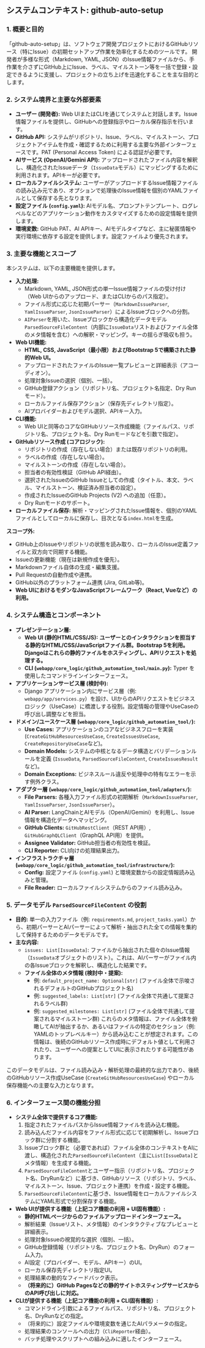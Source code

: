 ## システムコンテキスト: github-auto-setup

### 1. 概要と目的

「github-auto-setup」は、ソフトウェア開発プロジェクトにおけるGitHubリソース（特にIssue）の初期セットアップ作業を効率化するためのツールです。 開発者が多様な形式（Markdown, YAML, JSON）のIssue情報ファイルから、手作業を介さずにGitHub上にIssue、ラベル、マイルストーン等を一括で登録・設定できるように支援し、プロジェクトの立ち上げを迅速化することを主な目的とします。

### 2. システム境界と主要な外部要素

* **ユーザー (開発者):** Web UIまたはCLIを通じてシステムと対話します。Issue情報ファイルを提供し、GitHubへの登録指示やローカル保存指示を行います。
* **GitHub API:** システムがリポジトリ、Issue、ラベル、マイルストーン、プロジェクトアイテムを作成・確認するために利用する主要な外部インターフェースです。PAT (Personal Access Token) による認証が必要です。
* **AIサービス (OpenAI/Gemini API):** アップロードされたファイル内容を解釈し、構造化されたIssueデータ（`IssueData`モデル）にマッピングするために利用されます。APIキーが必要です。
* **ローカルファイルシステム:** ユーザーがアップロードするIssue情報ファイルの読み込み元であり、オプションで処理後のIssue情報を個別のYAMLファイルとして保存する先となります。
* **設定ファイル (`config.yaml`):** AIモデル名、プロンプトテンプレート、ログレベルなどのアプリケーション動作をカスタマイズするための設定情報を提供します。
* **環境変数:** GitHub PAT、AI APIキー、AIモデルタイプなど、主に秘匿情報や実行環境に依存する設定を提供します。設定ファイルより優先されます。

### 3. 主要な機能とスコープ

本システムは、以下の主要機能を提供します。

* **入力処理:**
    * Markdown, YAML, JSON形式の単一Issue情報ファイルの受け付け（Web UIからのアップロード、またはCLIからのパス指定）。
    * ファイル形式に応じた初期パーサー（`MarkdownIssueParser`, `YamlIssueParser`, `JsonIssueParser`）によるIssueブロックへの分割。
    * `AIParser`を用いた、Issueブロックから構造化データモデル`ParsedSourceFileContent`（内部に`IssueData`リストおよびファイル全体のメタ情報を含む）への解釈・マッピング。キーの揺らぎ吸収も担う。
* **Web UI機能:**
    * **HTML, CSS, JavaScript（最小限）およびBootstrap 5で構築された静的Web UI。**
    * アップロードされたファイルのIssue一覧プレビューと詳細表示（アコーディオン）。
    * 処理対象Issueの選択（個別、一括）。
    * GitHub登録アクション（リポジトリ名、プロジェクト名指定、Dry Runモード）。
    * ローカルファイル保存アクション（保存先ディレクトリ指定）。
    * AIプロバイダーおよびモデル選択、APIキー入力。
* **CLI機能:**
    * Web UIと同等のコアなGitHubリソース作成機能（ファイルパス、リポジトリ名、プロジェクト名、Dry Runモードなどを引数で指定）。
* **GitHubリソース作成 (コアロジック):**
    * リポジトリの作成（存在しない場合）または既存リポジトリの利用。
    * ラベルの作成（存在しない場合）。
    * マイルストーンの作成（存在しない場合）。
    * 担当者の有効性検証（GitHub API経由）。
    * 選択されたIssueのGitHub Issueとしての作成（タイトル、本文、ラベル、マイルストーン、検証済み担当者の設定）。
    * 作成されたIssueのGitHub Projects (V2) への追加（任意）。
    * Dry Runモードのサポート。
* **ローカルファイル保存:** 解析・マッピングされたIssue情報を、個別のYAMLファイルとしてローカルに保存し、目次となる`index.html`を生成。

**スコープ外:**

* GitHub上のIssueやリポジトリの状態を読み取り、ローカルのIssue定義ファイルと双方向で同期する機能。
* Issueの更新機能（現在は新規作成を優先）。
* Markdownファイル自体の生成・編集支援。
* Pull Requestの自動作成や連携。
* GitHub以外のプラットフォーム連携 (Jira, GitLab等)。
* **Web UIにおけるモダンなJavaScriptフレームワーク（React, Vueなど）の利用。**

### 4. システム構造とコンポーネント

* **プレゼンテーション層:**
    * **Web UI (静的HTML/CSS/JS):** **ユーザーとのインタラクションを担当する静的なHTML/CSS/JavaScriptファイル群。Bootstrap 5を利用。Djangoはこれらの静的ファイルをホスティングし、APIリクエストを処理する。**
    * **CLI (`webapp/core_logic/github_automation_tool/main.py`):** Typer を使用したコマンドラインインターフェース。
* **アプリケーションサービス層 (検討中):**
    * Django アプリケーション内にサービス層（例: `webapp/app/services.py`）を設け、UIからのAPIリクエストをビジネスロジック（UseCase）に橋渡しする役割。設定情報の管理やUseCaseの呼び出し調整などを担当。
* **ドメイン/ユースケース層 (`webapp/core_logic/github_automation_tool/`):**
    * **Use Cases:** アプリケーションのコアなビジネスフローを実装 (`CreateGitHubResourcesUseCase`, `CreateIssuesUseCase`, `CreateRepositoryUseCase`など)。
    * **Domain Models:** システムの中核となるデータ構造とバリデーションルールを定義 (`IssueData`, `ParsedSourceFileContent`, `CreateIssuesResult`など)。
    * **Domain Exceptions:** ビジネスルール違反や処理中の特有なエラーを示す例外クラス。
* **アダプター層 (`webapp/core_logic/github_automation_tool/adapters/`):**
    * **File Parsers:** 各種入力ファイル形式の初期解析（`MarkdownIssueParser`, `YamlIssueParser`, `JsonIssueParser`）。
    * **AI Parser:** LangChainとAIモデル（OpenAI/Gemini）を利用し、Issue情報を構造化データへマッピング。
    * **GitHub Clients:** `GitHubRestClient`（REST API用）, `GitHubGraphQLClient`（GraphQL API用）を提供。
    * **Assignee Validator:** GitHub担当者の有効性を検証。
    * **CLI Reporter:** CLI向けの処理結果出力。
* **インフラストラクチャ層 (`webapp/core_logic/github_automation_tool/infrastructure/`):**
    * **Config:** 設定ファイル (`config.yaml`) と環境変数からの設定情報読み込みと管理。
    * **File Reader:** ローカルファイルシステムからのファイル読み込み。

### 5. データモデル `ParsedSourceFileContent` の役割

* **目的:** 単一の入力ファイル（例: `requirements.md`, `project_tasks.yaml`）から、初期パーサーとAIパーサーによって解析・抽出された全ての情報を集約して保持するためのデータモデルです。
* **主な内容:**
    * `issues: List[IssueData]`: ファイルから抽出された個々のIssue情報（`IssueData`オブジェクトのリスト）。これは、AIパーサーがファイル内の各Issueブロックを解釈し、構造化した結果です。
    * **ファイル全体のメタ情報 (検討中・提案):**
        * 例: `default_project_name: Optional[str]` (ファイル全体で示唆されるデフォルトのGitHubプロジェクト名)
        * 例: `suggested_labels: List[str]` (ファイル全体で共通して提案されるラベル群)
        * 例: `suggested_milestones: List[str]` (ファイル全体で共通して提案されるマイルストーン群)
        これらのメタ情報は、ファイル全体を俯瞰してAIが抽出するか、あるいはファイルの特定のセクション（例: YAMLのトップレベルキー）から読み込むことが想定されます。この情報は、後続のGitHubリソース作成時にデフォルト値として利用されたり、ユーザーへの提案としてUIに表示されたりする可能性があります。

このデータモデルは、ファイル読み込み・解析処理の最終的な出力であり、後続のGitHubリソース作成UseCase (`CreateGitHubResourcesUseCase`) やローカル保存機能への主要な入力となります。

### 6. インターフェース間の機能分担

* **システム全体で提供するコア機能:**
    1.  指定されたファイルパスからIssue情報ファイルを読み込む機能。
    2.  読み込んだファイル内容をファイル形式に応じて初期解析し、Issueブロック群に分割する機能。
    3.  Issueブロック群と（必要であれば）ファイル全体のコンテキストをAIに渡し、構造化された`ParsedSourceFileContent`（主に`List[IssueData]`とメタ情報）を生成する機能。
    4.  `ParsedSourceFileContent`とユーザー指示（リポジトリ名、プロジェクト名、DryRunなど）に基づき、GitHubリソース（リポジトリ、ラベル、マイルストーン、Issue、プロジェクト連携）を作成・設定する機能。
    5.  `ParsedSourceFileContent`に基づき、Issue情報をローカルファイルシステムにYAML形式で分割保存する機能。
* **Web UIが提供する機能（上記コア機能の利用 + UI固有機能）:**
    * **静的HTMLページからのファイルアップロードインターフェース。**
    * 解析結果（Issueリスト、メタ情報）のインタラクティブなプレビューと詳細表示。
    * 処理対象Issueの視覚的な選択（個別、一括）。
    * GitHub登録情報（リポジトリ名、プロジェクト名、DryRun）のフォーム入力。
    * AI設定（プロバイダー、モデル、APIキー）のUI。
    * ローカル保存先ディレクトリ指定UI。
    * 処理結果の動的なフィードバック表示。
    * **（将来的に）GitHub Pagesなどの静的サイトホスティングサービスからのAPI呼び出しに対応。**
* **CLIが提供する機能（上記コア機能の利用 + CLI固有機能）:**
    * コマンドライン引数によるファイルパス、リポジトリ名、プロジェクト名、DryRunなどの指定。
    * （将来的に）設定ファイルや環境変数を通じたAIパラメータの指定。
    * 処理結果のコンソールへの出力（`CliReporter`経由）。
    * バッチ処理やスクリプトへの組み込みに適したインターフェース。
